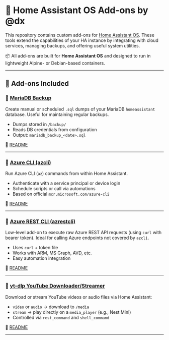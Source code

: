 # 🧩 Home Assistant OS Add-ons by @dx

This repository contains custom add-ons for [Home Assistant OS](https://www.home-assistant.io/installation/). These tools extend the capabilities of your HA instance by integrating with cloud services, managing backups, and offering useful system utilities.

📦 All add-ons are built for **Home Assistant OS** and designed to run in lightweight Alpine- or Debian-based containers.

---

## 📁 Add-ons Included

### 🔹 [MariaDB Backup](https://github.com/dimxyp/haos_addons/tree/main/mariadbbackup)

Create manual or scheduled `.sql` dumps of your MariaDB `homeassistant` database. Useful for maintaining regular backups.

- Dumps stored in `/backup/`
- Reads DB credentials from configuration
- Output: `mariadb_backup_<date>.sql`

🔗 [README](https://github.com/dimxyp/haos_addons/blob/main/mariadbbackup/README.md)

---

### 🔹 [Azure CLI (azcli)](https://github.com/dimxyp/haos_addons/tree/main/azcli)

Run Azure CLI (`az`) commands from within Home Assistant.

- Authenticate with a service principal or device login
- Schedule scripts or call via automations
- Based on official `mcr.microsoft.com/azure-cli`

🔗 [README](https://github.com/dimxyp/haos_addons/blob/main/azcli/README.md)

---

### 🔹 [Azure REST CLI (azrestcli)](https://github.com/dimxyp/haos_addons/tree/main/azrestcli)

Low-level add-on to execute raw Azure REST API requests (using `curl` with bearer token). Ideal for calling Azure endpoints not covered by `azcli`.

- Uses `curl` + token file
- Works with ARM, MS Graph, AVD, etc.
- Easy automation integration

🔗 [README](https://github.com/dimxyp/haos_addons/blob/main/azrestcli/README.md)

---

### 🔹 [yt-dlp YouTube Downloader/Streamer](https://github.com/dimxyp/haos_addons/tree/main/ytdlp)

Download or stream YouTube videos or audio files via Home Assistant:

- `video` or `audio` → download to `/media`
- `stream` → play directly on a `media_player` (e.g., Nest Mini)
- Controlled via `rest_command` and `shell_command`

🔗 [README](https://github.com/dimxyp/haos_addons/blob/main/ytdlp/README.md)

---

